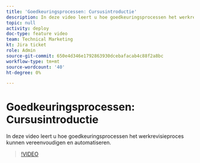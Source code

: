 ```yaml
---
title: 'Goedkeuringsprocessen: Cursusintroductie'
description: In deze video leert u hoe goedkeuringsprocessen het werkrevisieproces kunnen vereenvoudigen en automatiseren.
topic: null
activity: deploy
doc-type: feature video
team: Technical Marketing
kt: Jira ticket
role: Admin
source-git-commit: 650e4d346e1792863930dcebafacab4c88f2a8bc
workflow-type: tm+mt
source-wordcount: '40'
ht-degree: 0%

---
```


# Goedkeuringsprocessen: Cursusintroductie

In deze video leert u hoe goedkeuringsprocessen het werkrevisieproces kunnen vereenvoudigen en automatiseren.

>[!VIDEO](https://video.tv.adobe.com/v/335224/?quality=12&learn=on)
